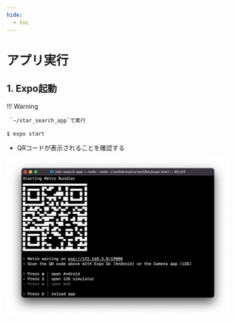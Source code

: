 ```yaml
---
hide:
  - toc
---
```

# <i class="fa fa-arrow-circle-right" aria-hidden="true"></i> アプリ実行
## 1. Expo起動

!!! Warning

     `~/star_search_app`で実行
            
```
$ expo start
```

- QRコードが表示されることを確認する
<img src="../../../images/アプリ実行/アプリ実行_1_01.png">
